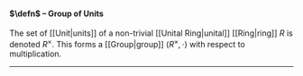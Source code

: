 #### $\defn$ – Group of Units
The set of [[Unit|units]] of a non-trivial [[Unital Ring|unital]] [[Ring|ring]] $R$ is denoted $R^\times$. This forms a [[Group|group]] $(R^\times,\cdot)$ with respect to multiplication.
***